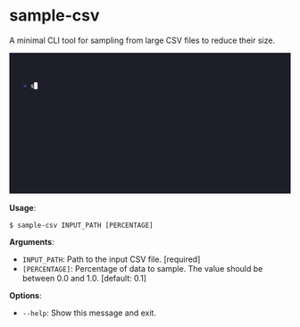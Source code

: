 # sample-csv

A minimal CLI tool for sampling from large CSV files to reduce their size.

![sample-csv](/examples/demo.gif)

**Usage**:

```console
$ sample-csv INPUT_PATH [PERCENTAGE]
```

**Arguments**:

- `INPUT_PATH`: Path to the input CSV file. [required]
- `[PERCENTAGE]`: Percentage of data to sample. The value should be between 0.0 and 1.0. [default: 0.1]

**Options**:

- `--help`: Show this message and exit.
